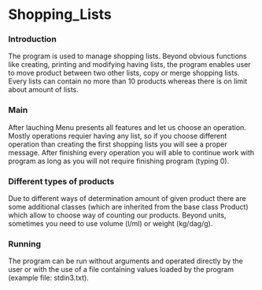 # Shopping_Lists

### Introduction
The program is used to manage shopping lists. Beyond obvious functions like creating, printing and modifying having lists, the program enables user to move product between two other lists, copy or merge shopping lists. Every lists can contain no more than 10 products whereas there is on limit about amount of lists.

### Main
After lauching Menu presents all features and let us choose an operation. Mostly operations requier having any list, so if you choose different operation than creating the first shopping lists you will see a proper message. After finishing every operation you will able to continue work with program as long as you will not require finishing program (typing 0).

### Different types of products
Due to different ways of determination amount of given product there are some additional classes (which are inherited from the base class Product) which allow to choose way of counting our products. Beyond units, sometimes you need to use volume (l/ml) or weight (kg/dag/g). 

### Running
The program can be run without arguments and operated directly by the user or with the use of a file containing values loaded by the program (example file: stdin3.txt).
